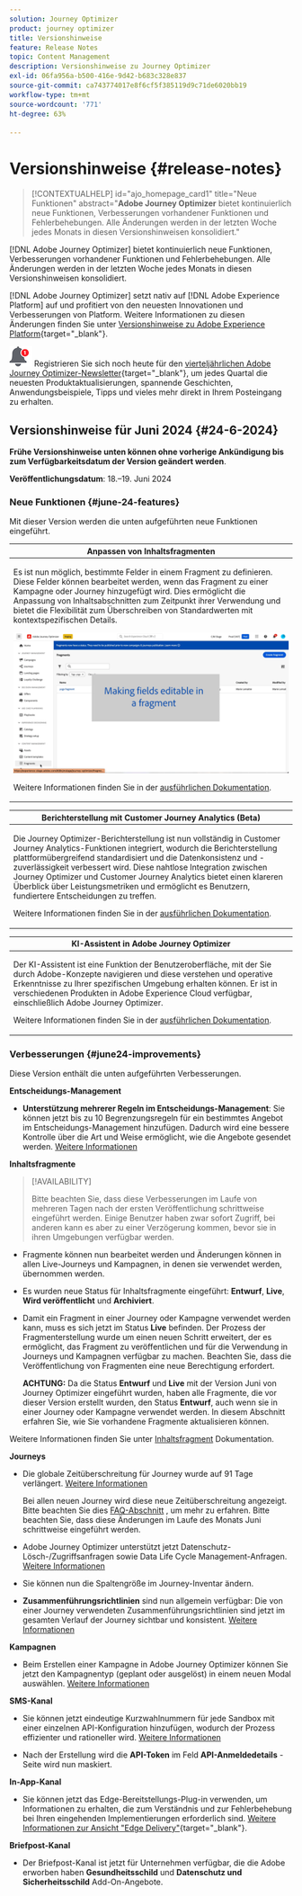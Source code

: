 ```yaml
---
solution: Journey Optimizer
product: journey optimizer
title: Versionshinweise
feature: Release Notes
topic: Content Management
description: Versionshinweise zu Journey Optimizer
exl-id: 06fa956a-b500-416e-9d42-b683c328e837
source-git-commit: ca743774017e8f6cf5f385119d9c71de6020bb19
workflow-type: tm+mt
source-wordcount: '771'
ht-degree: 63%

---
```


# Versionshinweise {#release-notes}

>[!CONTEXTUALHELP]
>id="ajo_homepage_card1"
>title="Neue Funktionen"
>abstract="**Adobe Journey Optimizer** bietet kontinuierlich neue Funktionen, Verbesserungen vorhandener Funktionen und Fehlerbehebungen. Alle Änderungen werden in der letzten Woche jedes Monats in diesen Versionshinweisen konsolidiert."

[!DNL Adobe Journey Optimizer] bietet kontinuierlich neue Funktionen, Verbesserungen vorhandener Funktionen und Fehlerbehebungen. Alle Änderungen werden in der letzten Woche jedes Monats in diesen Versionshinweisen konsolidiert.

[!DNL Adobe Journey Optimizer] setzt nativ auf [!DNL Adobe Experience Platform] auf und profitiert von den neuesten Innovationen und Verbesserungen von Platform. Weitere Informationen zu diesen Änderungen finden Sie unter [Versionshinweise zu Adobe Experience Platform](https://experienceleague.adobe.com/docs/experience-platform/release-notes/latest.html?lang=de){target="_blank"}.

![Newsletter](../assets/do-not-localize/nl-icon.png) Registrieren Sie sich noch heute für den [vierteljährlichen Adobe Journey Optimizer-Newsletter](https://www.adobe.com/subscription/Adobe_Journey_Optimizer_NL.html){target="_blank"}, um jedes Quartal die neuesten Produktaktualisierungen, spannende Geschichten, Anwendungsbeispiele, Tipps und vieles mehr direkt in Ihrem Posteingang zu erhalten.


## Versionshinweise für Juni 2024 {#24-6-2024}

**Frühe Versionshinweise unten können ohne vorherige Ankündigung bis zum Verfügbarkeitsdatum der Version geändert werden**.

**Veröffentlichungsdatum**: 18.–19. Juni 2024

### Neue Funktionen {#june-24-features}

Mit dieser Version werden die unten aufgeführten neue Funktionen eingeführt.

<!--table>
<thead>
<tr>
<th><strong>IP Warmup Workflow</strong><br/></th>
</tr>
</thead>
<tbody>
<tr>
<td>
<p>If you are sending email on a brand new IP address, you can now easily perform IP warmup workflows directly from the user interface. Adobe Journey Optimizer offers a standardized and efficient way to warm up your IP adresses that follows the best practices for optimal deliverability.</p>
<p>For more information, refer to the <a href="../configuration/ip-warmup-gs.md">detailed documentation</a>.</p>
</td>
</tr>
</tbody>
</table-->


<table>
<thead>
<tr>
<th><strong>Anpassen von Inhaltsfragmenten</strong><br/></th>
</tr>
</thead>
<tbody>
<tr>
<td>
<p>Es ist nun möglich, bestimmte Felder in einem Fragment zu definieren. Diese Felder können bearbeitet werden, wenn das Fragment zu einer Kampagne oder Journey hinzugefügt wird. Dies ermöglicht die Anpassung von Inhaltsabschnitten zum Zeitpunkt ihrer Verwendung und bietet die Flexibilität zum Überschreiben von Standardwerten mit kontextspezifischen Details.</p>
<img src="../content-management/assets/do-not-localize/gif-fragments.gif"/>
<p>Weitere Informationen finden Sie in der <a href="../content-management/customizable-fragments.md">ausführlichen Dokumentation</a>.</p>
</td>
</tr>
</tbody>
</table>




<table>
<thead>
<tr>
<th><strong>Berichterstellung mit Customer Journey Analytics (Beta)</strong><br/></th>
</tr>
</thead>
<tbody>
<tr>
<td>
<p>Die Journey Optimizer-Berichterstellung ist nun vollständig in Customer Journey Analytics-Funktionen integriert, wodurch die Berichterstellung plattformübergreifend standardisiert und die Datenkonsistenz und -zuverlässigkeit verbessert wird. Diese nahtlose Integration zwischen Journey Optimizer und Customer Journey Analytics bietet einen klareren Überblick über Leistungsmetriken und ermöglicht es Benutzern, fundiertere Entscheidungen zu treffen.</p>
<p>Weitere Informationen finden Sie in der <a href="../reports/report-gs-cja.md">ausführlichen Dokumentation</a>.</p>
</td>
</tr>
</tbody>
</table>

<table>
<thead>
<tr>
<th><strong>KI-Assistent in Adobe Journey Optimizer</strong><br/></th>
</tr>
</thead>
<tbody>
<tr>
<td>
<p>Der KI-Assistent ist eine Funktion der Benutzeroberfläche, mit der Sie durch Adobe-Konzepte navigieren und diese verstehen und operative Erkenntnisse zu Ihrer spezifischen Umgebung erhalten können. Er ist in verschiedenen Produkten in Adobe Experience Cloud verfügbar, einschließlich Adobe Journey Optimizer.</p>
<p>Weitere Informationen finden Sie in der <a href="../start/ai-assistant.md">ausführlichen Dokumentation</a>.</p>
</td>
</tr>
</tbody>
</table>

<!--table>
<thead>
<tr>
<th><strong>Multilingual messages in journeys and campaigns (Limited Availability)</strong><br/></th>
</tr>
</thead>
<tbody>
<tr>
<td>
<p>You can now effortlessly create content in multiple languages within a single campaign or journey. With this feature, you can switch between languages when editing your campaign or your journey, streamlining the entire editing process and improving your capability to efficiently manage multilingual content.</p>
<p>Multilingual content is currently only available for a set of organizations (Limited Availability). To gain access, contact your Adobe representative.</p>
</td>
</tr>
</tbody>
</table-->


<!--table>
<thead>
<tr>
<th><strong>Experimentation in journeys (Limited Availability)</strong><br/></th>
</tr>
</thead>
<tbody>
<tr>
<td>
<p>Already available in campaigns, Adobe Journey Optimizer now supports experiments in journeys. Experiments are randomized trials, which in the context of online testing, means that you expose some randomly selected users to a given variation of a message, and another randomly selected set of users to some other variation or treatment. After exposure, you can then measure the outcome metrics you are interested in, such as opens of emails, subscriptions, or purchases.</p>
<p>Experimentation in journeys is currently only available for a set of organizations (Limited Availability). To gain access, contact your Adobe representative.</p>
</td>
</tr>
</tbody>
</table-->



<!--table>
<thead>
<tr>
<th><strong>Extended personalization data - Beta</strong><br/></th>
</tr>
</thead>
<tbody>
<tr>
<td>
<p>You can now lookup and fetch data values within Adobe Experience Platform datasets, and use these values to build conditions in Adobe Journey Optimizer. You can leverage data from a lookup dataset when a relationship has been defined using an attribute inside of an array of objects. You can specify non-profile enabled datasets for lookup. Once enabled, you can use a profile attribute as a join key to the specified dataset to retrive further data for personalization.</p>
<p>This capability is currently available as a public beta.</p>
</td>
</tr>
</tbody>
</table-->

### Verbesserungen {#june24-improvements}

Diese Version enthält die unten aufgeführten Verbesserungen.


**Entscheidungs-Management**

* **Unterstützung mehrerer Regeln im Entscheidungs-Management**: Sie können jetzt bis zu 10 Begrenzungsregeln für ein bestimmtes Angebot im Entscheidungs-Management hinzufügen. Dadurch wird eine bessere Kontrolle über die Art und Weise ermöglicht, wie die Angebote gesendet werden. [Weitere Informationen](../offers/offer-library/add-constraints.md#capping)

<!--* **Audits** - The **Change log** tab allowing you to see all the changes that have been made to an offer or a decision has been removed. Changes related to offers and decisions can now be seen in the **Audits** menu. -->

**Inhaltsfragmente**

>[!AVAILABILITY]
>
>Bitte beachten Sie, dass diese Verbesserungen im Laufe von mehreren Tagen nach der ersten Veröffentlichung schrittweise eingeführt werden. Einige Benutzer haben zwar sofort Zugriff, bei anderen kann es aber zu einer Verzögerung kommen, bevor sie in ihren Umgebungen verfügbar werden.

* Fragmente können nun bearbeitet werden und Änderungen können in allen Live-Journeys und Kampagnen, in denen sie verwendet werden, übernommen werden.
* Es wurden neue Status für Inhaltsfragmente eingeführt: **Entwurf**, **Live**, **Wird veröffentlicht** und **Archiviert**.
* Damit ein Fragment in einer Journey oder Kampagne verwendet werden kann, muss es sich jetzt im Status **Live** befinden. Der Prozess der Fragmenterstellung wurde um einen neuen Schritt erweitert, der es ermöglicht, das Fragment zu veröffentlichen und für die Verwendung in Journeys und Kampagnen verfügbar zu machen. Beachten Sie, dass die Veröffentlichung von Fragmenten eine neue Berechtigung erfordert.

  **ACHTUNG:** Da die Status **Entwurf** und **Live** mit der Version Juni von Journey Optimizer eingeführt wurden, haben alle Fragmente, die vor dieser Version erstellt wurden, den Status **Entwurf**, auch wenn sie in einer Journey oder Kampagne verwendet werden. In diesem Abschnitt erfahren Sie, wie Sie vorhandene Fragmente aktualisieren können.

Weitere Informationen finden Sie unter [Inhaltsfragment](../content-management/fragments.md) Dokumentation.

**Journeys**

* Die globale Zeitüberschreitung für Journey wurde auf 91 Tage verlängert. [Weitere Informationen](../building-journeys/journey-properties.md#global_timeout)

  Bei allen neuen Journey wird diese neue Zeitüberschreitung angezeigt. Bitte beachten Sie dies [FAQ-Abschnitt](../building-journeys/journey-properties.md#timeout-faq) , um mehr zu erfahren. Bitte beachten Sie, dass diese Änderungen im Laufe des Monats Juni schrittweise eingeführt werden.


* Adobe Journey Optimizer unterstützt jetzt Datenschutz-Lösch-/Zugriffsanfragen sowie Data Life Cycle Management-Anfragen. [Weitere Informationen](../privacy/requests.md)
* Sie können nun die Spaltengröße im Journey-Inventar ändern.
  <!--* **Advanced expression editor in Event configuration** is now GA - You can now leverage the advanced expression editor while configuring an event, allowing you to define more complex expressions or use functions in the event id condition. This capability is released in Limited Availability for selected customers. [Read more](../event/about-creating.md)-->
* **Zusammenführungsrichtlinien** sind nun allgemein verfügbar: Die von einer Journey verwendeten Zusammenführungsrichtlinien sind jetzt im gesamten Verlauf der Journey sichtbar und konsistent. [Weitere Informationen](../building-journeys/journey-properties.md#merge-policies)



**Kampagnen**

* Beim Erstellen einer Kampagne in Adobe Journey Optimizer können Sie jetzt den Kampagnentyp (geplant oder ausgelöst) in einem neuen Modal auswählen. [Weitere Informationen](../campaigns/create-campaign.md)

<!--**Email channel**

* **List-unsubscribe** - Following on the recent Gmail and Yahoo announcements for bulk senders, Journey Optimizer supports the "post/1-click" List-Unsubscribe option. Refer to the following pages: [Email opt-out management](../email/email-opt-out.md#unsubscribe-header) and [Configure email settings](../email/email-settings.md#list-unsubscribe)-->


**SMS-Kanal**

* Sie können jetzt eindeutige Kurzwahlnummern für jede Sandbox mit einer einzelnen API-Konfiguration hinzufügen, wodurch der Prozess effizienter und rationeller wird. [Weitere Informationen](../sms/sms-configuration.md)

* Nach der Erstellung wird die **API-Token** im Feld **API-Anmeldedetails** -Seite wird nun maskiert.

<!--* You can now modify existing SMS configurations.-->

**In-App-Kanal**

<!--* **Expression fragment** - Expression fragments are now available for the **In-app channel**. [Read more](../personalization/use-expression-fragments.md)-->

* Sie können jetzt das Edge-Bereitstellungs-Plug-in verwenden, um Informationen zu erhalten, die zum Verständnis und zur Fehlerbehebung bei Ihren eingehenden Implementierungen erforderlich sind. [Weitere Informationen zur Ansicht &quot;Edge Delivery&quot;](https://experienceleague.adobe.com/de/docs/experience-platform/assurance/view/edge-delivery){target="_blank"}.


**Briefpost-Kanal**

* Der Briefpost-Kanal ist jetzt für Unternehmen verfügbar, die die Adobe erworben haben **Gesundheitsschild** und **Datenschutz und Sicherheitsschild** Add-On-Angebote.

